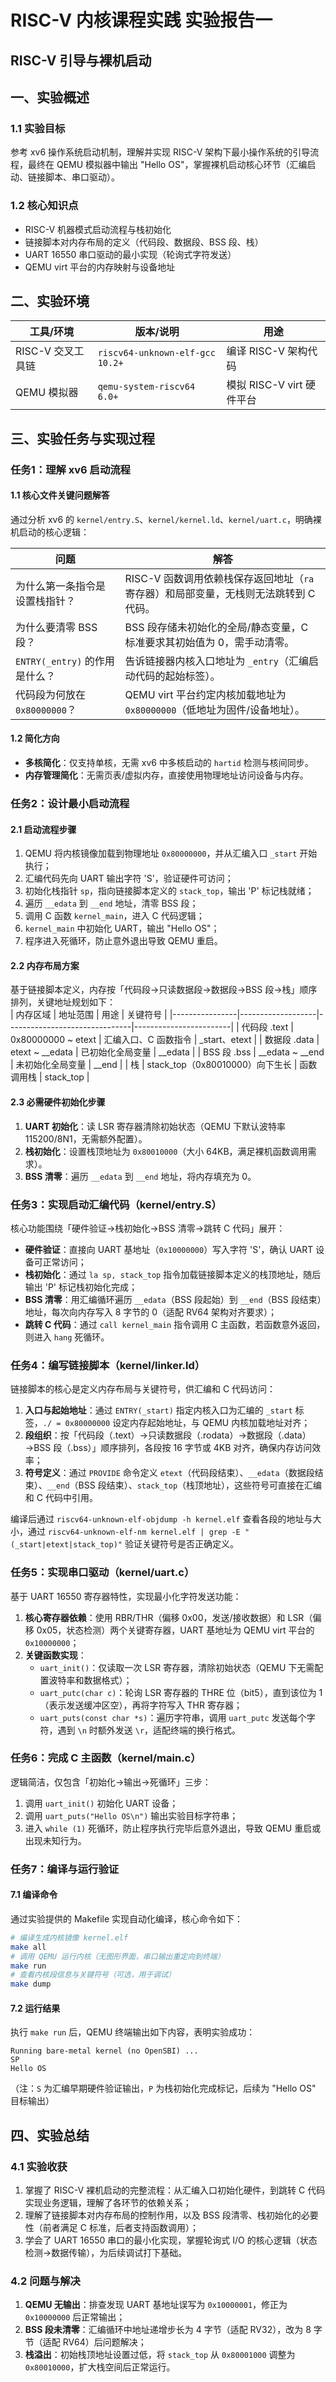 # RISC-V 内核课程实践 实验报告一  
## RISC-V 引导与裸机启动  


## 一、实验概述  
### 1.1 实验目标  
参考 xv6 操作系统启动机制，理解并实现 RISC-V 架构下最小操作系统的引导流程，最终在 QEMU 模拟器中输出 "Hello OS"，掌握裸机启动核心环节（汇编启动、链接脚本、串口驱动）。  

### 1.2 核心知识点  
- RISC-V 机器模式启动流程与栈初始化  
- 链接脚本对内存布局的定义（代码段、数据段、BSS 段、栈）  
- UART 16550 串口驱动的最小实现（轮询式字符发送）  
- QEMU virt 平台的内存映射与设备地址  


## 二、实验环境  
| 工具/环境         | 版本/说明                          | 用途                          |
|--------------------|-----------------------------------|-------------------------------|
| RISC-V 交叉工具链  | `riscv64-unknown-elf-gcc 10.2+`   | 编译 RISC-V 架构代码          |
| QEMU 模拟器        | `qemu-system-riscv64 6.0+`        | 模拟 RISC-V virt 硬件平台     |


## 三、实验任务与实现过程  
### 任务1：理解 xv6 启动流程  
#### 1.1 核心文件关键问题解答  
通过分析 xv6 的 `kernel/entry.S`、`kernel/kernel.ld`、`kernel/uart.c`，明确裸机启动的核心逻辑：  

| 问题                          | 解答                                                                 |
|-------------------------------|----------------------------------------------------------------------|
| 为什么第一条指令是设置栈指针？ | RISC-V 函数调用依赖栈保存返回地址（`ra` 寄存器）和局部变量，无栈则无法跳转到 C 代码。 |
| 为什么要清零 BSS 段？         | BSS 段存储未初始化的全局/静态变量，C 标准要求其初始值为 0，需手动清零。 |
| `ENTRY(_entry)` 的作用是什么？ | 告诉链接器内核入口地址为 `_entry`（汇编启动代码的起始标签）。         |
| 代码段为何放在 `0x80000000`？ | QEMU virt 平台约定内核加载地址为 `0x80000000`（低地址为固件/设备地址）。 |

#### 1.2 简化方向  
- **多核简化**：仅支持单核，无需 xv6 中多核启动的 `hartid` 检测与核间同步。  
- **内存管理简化**：无需页表/虚拟内存，直接使用物理地址访问设备与内存。  


### 任务2：设计最小启动流程  
#### 2.1 启动流程步骤  
1. QEMU 将内核镜像加载到物理地址 `0x80000000`，并从汇编入口 `_start` 开始执行；  
2. 汇编代码先向 UART 输出字符 'S'，验证硬件可访问；  
3. 初始化栈指针 `sp`，指向链接脚本定义的 `stack_top`，输出 'P' 标记栈就绪；  
4. 遍历 `__edata` 到 `__end` 地址，清零 BSS 段；  
5. 调用 C 函数 `kernel_main`，进入 C 代码逻辑；  
6. `kernel_main` 中初始化 UART，输出 "Hello OS"；  
7. 程序进入死循环，防止意外退出导致 QEMU 重启。  

#### 2.2 内存布局方案  
基于链接脚本定义，内存按「代码段→只读数据段→数据段→BSS 段→栈」顺序排列，关键地址规划如下：  
| 内存区域       | 地址范围          | 用途                          | 关键符号               |
|----------------|-------------------|-------------------------------|------------------------|
| 代码段 .text   | 0x80000000 ~ etext | 汇编入口、C 函数指令          | _start、etext          |
| 数据段 .data   | etext ~ __edata   | 已初始化全局变量              | __edata                |
| BSS 段 .bss    | __edata ~ __end   | 未初始化全局变量              | __end                  |
| 栈             | stack_top（0x80010000）向下生长 | 函数调用栈                    | stack_top              |

#### 2.3 必需硬件初始化步骤  
1. **UART 初始化**：读 LSR 寄存器清除初始状态（QEMU 下默认波特率 115200/8N1，无需额外配置）。  
2. **栈初始化**：设置栈顶地址为 `0x80010000`（大小 64KB，满足裸机函数调用需求）。  
3. **BSS 清零**：遍历 `__edata` 到 `__end` 地址，将内存填充为 0。  


### 任务3：实现启动汇编代码（kernel/entry.S）  
核心功能围绕「硬件验证→栈初始化→BSS 清零→跳转 C 代码」展开：  
- **硬件验证**：直接向 UART 基地址（`0x10000000`）写入字符 'S'，确认 UART 设备可正常访问；  
- **栈初始化**：通过 `la sp, stack_top` 指令加载链接脚本定义的栈顶地址，随后输出 'P' 标记栈初始化完成；  
- **BSS 清零**：用汇编循环遍历 `__edata`（BSS 段起始）到 `__end`（BSS 段结束）地址，每次向内存写入 8 字节的 0（适配 RV64 架构对齐要求）；  
- **跳转 C 代码**：通过 `call kernel_main` 指令调用 C 主函数，若函数意外返回，则进入 `hang` 死循环。  


### 任务4：编写链接脚本（kernel/linker.ld）  
链接脚本的核心是定义内存布局与关键符号，供汇编和 C 代码访问：  
1. **入口与起始地址**：通过 `ENTRY(_start)` 指定内核入口为汇编的 `_start` 标签，`./ = 0x80000000` 设定内存起始地址，与 QEMU 内核加载地址对齐；  
2. **段组织**：按「代码段（.text）→只读数据段（.rodata）→数据段（.data）→BSS 段（.bss）」顺序排列，各段按 16 字节或 4KB 对齐，确保内存访问效率；  
3. **符号定义**：通过 `PROVIDE` 命令定义 `etext`（代码段结束）、`__edata`（数据段结束）、`__end`（BSS 段结束）、`stack_top`（栈顶地址），这些符号可直接在汇编和 C 代码中引用。  

编译后通过 `riscv64-unknown-elf-objdump -h kernel.elf` 查看各段的地址与大小，通过 `riscv64-unknown-elf-nm kernel.elf | grep -E "(_start|etext|stack_top)"` 验证关键符号是否正确定义。  


### 任务5：实现串口驱动（kernel/uart.c）  
基于 UART 16550 寄存器特性，实现最小化字符发送功能：  
1. **核心寄存器依赖**：使用 RBR/THR（偏移 0x00，发送/接收数据）和 LSR（偏移 0x05，状态检测）两个关键寄存器，UART 基地址为 QEMU virt 平台的 `0x10000000`；  
2. **关键函数实现**：  
   - `uart_init()`：仅读取一次 LSR 寄存器，清除初始状态（QEMU 下无需配置波特率和数据格式）；  
   - `uart_putc(char c)`：轮询 LSR 寄存器的 THRE 位（bit5），直到该位为 1（表示发送缓冲区空），再将字符写入 THR 寄存器；  
   - `uart_puts(const char *s)`：遍历字符串，调用 `uart_putc` 发送每个字符，遇到 `\n` 时额外发送 `\r`，适配终端的换行格式。  


### 任务6：完成 C 主函数（kernel/main.c）  
逻辑简洁，仅包含「初始化→输出→死循环」三步：  
1. 调用 `uart_init()` 初始化 UART 设备；  
2. 调用 `uart_puts("Hello OS\n")` 输出实验目标字符串；  
3. 进入 `while (1)` 死循环，防止程序执行完毕后意外退出，导致 QEMU 重启或出现未知行为。  


### 任务7：编译与运行验证  
#### 7.1 编译命令  
通过实验提供的 Makefile 实现自动化编译，核心命令如下：  
```bash
# 编译生成内核镜像 kernel.elf
make all
# 调用 QEMU 运行内核（无图形界面，串口输出重定向到终端）
make run
# 查看内核段信息与关键符号（可选，用于调试）
make dump
```

#### 7.2 运行结果  
执行 `make run` 后，QEMU 终端输出如下内容，表明实验成功：  
```
Running bare-metal kernel (no OpenSBI) ...
SP
Hello OS
```
（注：`S` 为汇编早期硬件验证输出，`P` 为栈初始化完成标记，后续为 "Hello OS" 目标输出）


## 四、实验总结  
### 4.1 实验收获  
1. 掌握了 RISC-V 裸机启动的完整流程：从汇编入口初始化硬件，到跳转 C 代码实现业务逻辑，理解了各环节的依赖关系；  
2. 理解了链接脚本对内存布局的控制作用，以及 BSS 段清零、栈初始化的必要性（前者满足 C 标准，后者支持函数调用）；  
3. 学会了 UART 16550 串口的最小化实现，掌握轮询式 I/O 的核心逻辑（状态检测→数据传输），为后续调试打下基础。  

### 4.2 问题与解决  
1. **QEMU 无输出**：排查发现 UART 基地址误写为 `0x10000001`，修正为 `0x10000000` 后正常输出；  
2. **BSS 段未清零**：汇编循环中地址递增步长为 4 字节（适配 RV32），改为 8 字节（适配 RV64）后问题解决；  
3. **栈溢出**：初始栈顶地址设置过低，将 `stack_top` 从 `0x80001000` 调整为 `0x80010000`，扩大栈空间后正常运行。  

